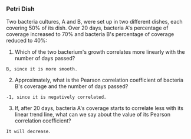 ### Petri Dish
Two bacteria cultures, A and B, were set up in two different dishes, each covering 50% of its dish. Over 20 days, bacteria A's percentage of coverage increased to 70% and bacteria B's percentage of coverage reduced to 40%:

1. Which of the two bacterium's growth correlates more linearly with the number of days passed? 
```
B, since it is more smooth.
```
2. Approximately, what is the Pearson correlation coefficient of bacteria B's coverage and the number of days passed?
```
-1, since it is negatively correlated.
```
3. If, after 20 days, bacteria A's coverage starts to correlate less with its linear trend line, what can we say about the value of its Pearson correlation coefficient?
```
It will decrease.
```